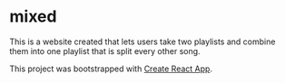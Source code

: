 # mixed
This is a website created that lets users take two playlists and combine them into one playlist that is split every other song.




This project was bootstrapped with [Create React App](https://github.com/facebook/create-react-app).
